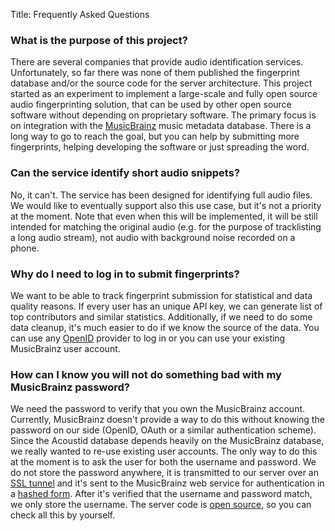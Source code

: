 Title: Frequently Asked Questions

### What is the purpose of this project?

There are several companies that provide audio identification services.
Unfortunately, so far there was none of them published the fingerprint database
and/or the source code for the server architecture.
This project started as an experiment to implement a large-scale and
fully open source audio fingerprinting solution, that can be used by other
open source software without depending on proprietary software. The primary focus is
on integration with the [MusicBrainz][mb] music metadata database. There is a long 
way to go to reach the goal, but you can help by submitting more fingerprints,
helping developing the software or just spreading the word.

[mb]: http://musicbrainz.org/

### Can the service identify short audio snippets?

No, it can't. The service has been designed for identifying full audio files.
We would like to eventually support also this use case, but it's not a priority
at the moment. Note that even when this will be implemented, it will be still
intended for matching the original audio (e.g. for the purpose of tracklisting
a long audio stream), not audio with background noise recorded on a phone.

### Why do I need to log in to submit fingerprints?

We want to be able to track fingerprint submission for statistical and
data quality reasons. If every user has an unique API key, we can generate 
list of top contributors and similar statistics. Additionally, if we need 
to do some data cleanup, it's much easier to do if we know the source of 
the data. You can use any [OpenID][oid] provider to log in or you can use your 
existing MusicBrainz user account.

[oid]: http://openid.net/

### How can I know you will not do something bad with my MusicBrainz password?

We need the password to verify that you own the MusicBrainz account. 
Currently, MusicBrainz doesn't provide a way to do this without knowing the 
password on our side (OpenID, OAuth or a similar authentication scheme). 
Since the Acoustid database depends heavily on the MusicBrainz database, 
we really wanted to re-use existing user accounts. The only way to do this 
at the moment is to ask the user for both the username and password. We do 
not store the password anywhere, it is transmitted to our server over an 
[SSL tunnel][ssl] and it's sent to the MusicBrainz web service for
authentication in a [hashed form][auth]. After it's verified that the 
username and password match, we only store the username.
The server code is [open source][code], so you can check all this by yourself.

[ssl]: http://en.wikipedia.org/wiki/HTTP_Secure
[auth]: http://en.wikipedia.org/wiki/Digest_access_authentication
[code]: https://github.com/lalinsky/acoustid-server/blob/master/acoustid/website.py
